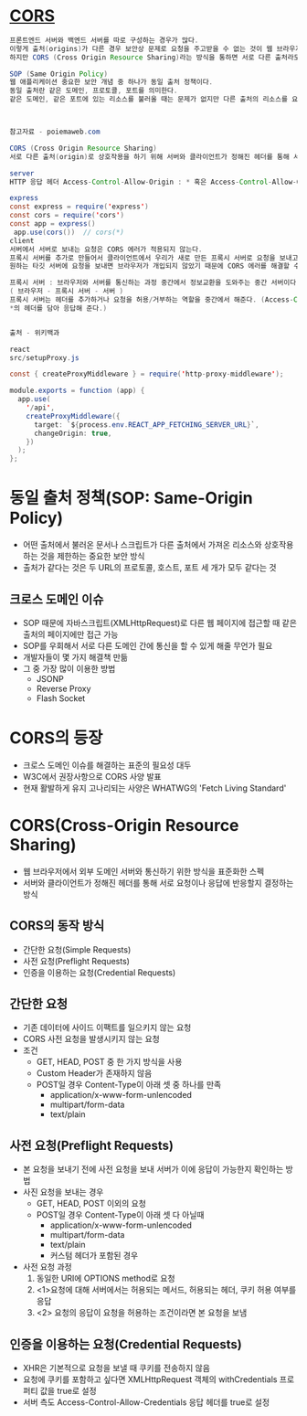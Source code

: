 # [CORS](https://evan-moon.github.io/2020/05/21/about-cors/)
```java
프론트엔드 서버와 백엔드 서버를 따로 구성하는 경우가 많다.
이렇게 출처(origins)가 다른 경우 보안상 문제로 요청을 주고받을 수 없는 것이 웹 브라우저 기본 정책이다. 
하지만 CORS (Cross Origin Resource Sharing)라는 방식을 통하면 서로 다른 출처라도 요청을 주고받을 것이 가능하다.

SOP (Same Origin Policy)
웹 애플리케이션 중요한 보안 개념 중 하나가 동일 출처 정책이다.
동일 출처란 같은 도메인, 프로토콜, 포트를 의미한다.
같은 도메인, 같은 포트에 있는 리소스를 불러올 때는 문제가 없지만 다른 출처의 리소스를 요청하는 것을 제한하는 보안 방식이다.



참고자료 - poiemaweb.com

CORS (Cross Origin Resource Sharing)
서로 다른 출처(origin)로 상호작용을 하기 위해 서버와 클라이언트가 정해진 헤더를 통해 서로 요청이나 응답에 반응할지 결정하는 방식이다.

server
HTTP 응답 헤더 Access-Control-Allow-Origin : * 혹은 Access-Control-Allow-Origin: 허용하고자 하는 도메인을 설정해 준다.

express
const express = require('express')
const cors = require('cors')
const app = express()
 app.use(cors())  // cors(*)
client
서버에서 서버로 보내는 요청은 CORS 에러가 적용되지 않는다.
프록시 서버를 추가로 만들어서 클라이언트에서 우리가 새로 만든 프록시 서버로 요청을 보내고 프록시 서버에서 
원하는 타깃 서버에 요청을 보내면 브라우저가 개입되지 않았기 때문에 CORS 에러를 해결할 수 있다.

프록시 서버 : 브라우저와 서버를 통신하는 과정 중간에서 정보교환을 도와주는 중간 서버이다.
( 브라우저 - 프록시 서버 - 서버 )
프록시 서버는 헤더를 추가하거나 요청을 허용/거부하는 역할을 중간에서 해준다. (Access-Control-Allow-Origin :
*의 헤더를 담아 응답해 준다.)


출처 - 위키백과

react
src/setupProxy.js

const { createProxyMiddleware } = require('http-proxy-middleware');

module.exports = function (app) {
  app.use(
    '/api',
    createProxyMiddleware({
      target: `${process.env.REACT_APP_FETCHING_SERVER_URL}`,
      changeOrigin: true,
    })
  );
};
```
# 동일 출처 정책(SOP: Same-Origin Policy)
* 어떤 출처에서 불러온 문서나 스크립트가 다른 출처에서 가져온 리소스와 상호작용 하는 것을 제한하는 중요한 보안 방식
* 출처가 같다는 것은 두 URL의 프로토콜, 호스트, 포트 세 개가 모두 같다는 것


## 크로스 도메인 이슈
* SOP 때문에 자바스크립트(XMLHttpRequest)로 다른 웹 페이지에 접근할 때 같은 출처의 페이지에만 접근 가능
* SOP를 우회해서 서로 다른 도메인 간에 통신을 할 수 있게 해줄 무언가 필요
* 개발자들이 몇 가지 해결책 만듦
* 그 중 가장 많이 이용한 방법
    * JSONP
    * Reverse Proxy
    * Flash Socket

# CORS의 등장
* 크로스 도메인 이슈를 해결하는 표준의 필요성 대두
* W3C에서 권장사항으로 CORS 사양 발표
* 현재 활발하게 유지 고나리되는 사양은 WHATWG의 'Fetch Living Standard'


# CORS(Cross-Origin Resource Sharing)
* 웹 브라우저에서 외부 도메인 서버와 통신하기 위한 방식을 표준화한 스펙
* 서버와 클라이언트가 정해진 헤더를 통해 서로 요청이나 응답에 반응할지 결정하는 방식

## CORS의 동작 방식
* 간단한 요청(Simple Requests)
* 사전 요청(Preflight Requests)
* 인증을 이용하는 요청(Credential Requests)

## 간단한 요청
* 기존 데이터에 사이드 이팩트를 일으키지 않는 요청
* CORS 사전 요청을 발생시키지 않는 요청
* 조건
    * GET, HEAD, POST 중 한 가지 방식을 사용
    * Custom Header가 존재하지 않음
    * POST일 경우 Content-Type이 아래 셋 중 하나를 만족
        * application/x-www-form-unlencoded
        * multipart/form-data
        * text/plain
        
        
## 사전 요청(Preflight Requests)
* 본 요청을 보내기 전에 사전 요청을 보내 서버가 이에 응답이 가능한지 확인하는 방법
* 사진 요청을 보내는 경우
    * GET, HEAD, POST 이외의 요청
    * POST일 경우 Content-Type이 아래 셋 다 아닐때
        * application/x-www-form-unlencoded
        * multipart/form-data
        * text/plain
        * 커스텀 헤더가 포함된 경우
* 사전 요청 과정
     1. 동일한 URI에 OPTIONS method로 요청
     2. <1>요청에 대해 서버에서는 허용되는 메서드, 허용되는 헤더, 쿠키 허용 여부를 응답
     3. <2> 요청의 응답이 요청을 허용하는 조건이라면 본 요청을 보냄



## 인증을 이용하는 요청(Credential Requests)
  * XHR은 기본적으로 요청을 보낼 때 쿠키를 전송하지 않음
  * 요청에 쿠키를 포함하고 싶다면 XMLHttpRequest 객체의 withCredentials 프로퍼티 값을 true로 설정
  * 서버 측도 Access-Control-Allow-Credentials 응답 헤더를 true로 설정

